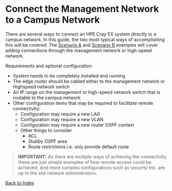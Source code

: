 # Connect the Management Network to a Campus Network

There are several ways to connect an HPE Cray EX system directly to a campus network. In this guide, the two most typical ways of accomplishing this will be covered. The [Scenario A](scenario-a.md) and [Scenario B](scenario-b.md) examples will cover adding connections through the management network or high-speed network.

Requirements and optional configuration:

* System needs to be completely installed and running
* The edge router  should be cabled either to the management network or Highspeed network switch
* An IP range on the management or high-speed network switch that is routable to the campus network
* Other configuration items that may be required to facilitate remote connectivity:
	* Configuration may require a new LAG
	* Configuration may require a new VLAN
	* Configuration may require a new router OSPF context
	* Other things to consider
		* ACL
		* Stubby OSPF area
		* Route restrictions i.e. only provide default route

> **IMPORTANT:** As there are multiple ways of achieving the connectivity these are just simple examples of how remote access could be achieved. And more complex configurations such as security etc. are up to the site network administrators. 

[Back to Index](../index.md)